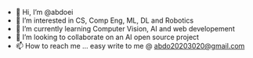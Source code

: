 - 👋 Hi, I’m @abdoei
- 👀 I’m interested in CS, Comp Eng, ML, DL and Robotics
- 🌱 I’m currently learning Computer Vision, AI and web developement
- 💞️ I’m looking to collaborate on an AI open source project
- 📫 How to reach me ... easy write to me @ abdo20203020@gmail.com

<!---
abdoei/abdoei is a ✨ special ✨ repository because its `README.md` (this file) appears on your GitHub profile.
You can click the Preview link to take a look at your changes.
--->
